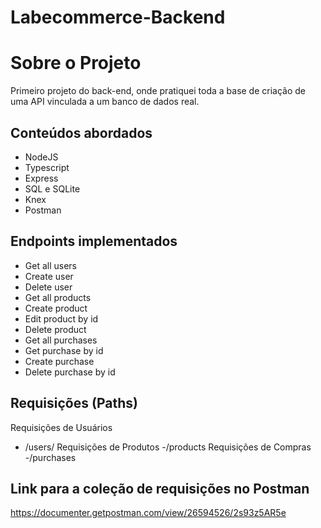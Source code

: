 # Labecommerce-Backend

# Sobre o Projeto

Primeiro projeto do back-end, onde pratiquei toda a base de criação de uma API vinculada a um banco de dados real.

## Conteúdos abordados

- NodeJS
- Typescript
- Express
- SQL e SQLite
- Knex
- Postman

## Endpoints implementados
- Get all users
- Create user
- Delete user
- Get all products
- Create product
- Edit product by id
- Delete product
- Get all purchases
- Get purchase by id
- Create purchase
- Delete purchase by id

## Requisições (Paths)
Requisições de Usuários
- /users/
Requisições de Produtos
-/products
Requisições de Compras
-/purchases

## Link para a coleção de requisições no Postman
https://documenter.getpostman.com/view/26594526/2s93z5AR5e

